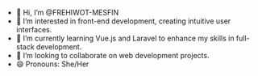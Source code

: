 - 👋 Hi, I’m @FREHIWOT-MESFIN
- 👀 I’m interested in front-end development, creating intuitive user interfaces.
- 🌱 I’m currently learning Vue.js and Laravel to enhance my skills in full-stack development.
- 💞️ I’m looking to collaborate on web development projects.
- 😄 Pronouns: She/Her

<!---
FREHIWOT-MESFIN/FREHIWOT-MESFIN is a ✨ special ✨ repository because its `README.md` (this file) appears on your GitHub profile.
You can click the Preview link to take a look at your changes.
--->
